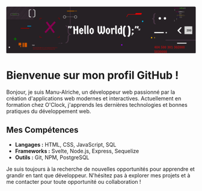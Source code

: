 ![Banniere](Banniere.png)

# Bienvenue sur mon profil GitHub !

Bonjour, je suis Manu-Alriche, un développeur web  passionné par la création d'applications web modernes et interactives. Actuellement en formation chez O'Clock, j'apprends les dernières technologies et bonnes pratiques du développement web.

## Mes Compétences

- **Langages :** HTML, CSS, JavaScript, SQL
- **Frameworks :** Svelte, Node.js, Express, Sequelize
- **Outils :** Git, NPM, PostgreSQL

Je suis toujours à la recherche de nouvelles opportunités pour apprendre et grandir en tant que développeur. N'hésitez pas à explorer mes projets et à me contacter pour toute opportunité ou collaboration !
